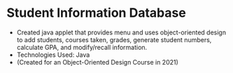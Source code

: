 # Student Information Database 
- Created java applet that provides menu and uses object-oriented design to add students, courses taken, grades, generate student numbers, calculate GPA, and modify/recall information.
- Technologies Used: Java
- (Created for an Object-Oriented Design Course in 2021)
